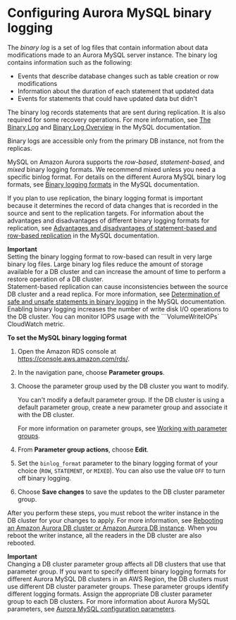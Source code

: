 # Configuring Aurora MySQL binary logging<a name="USER_LogAccess.MySQL.BinaryFormat"></a>

The *binary log* is a set of log files that contain information about data modifications made to an Aurora MySQL server instance\. The binary log contains information such as the following:
+ Events that describe database changes such as table creation or row modifications
+ Information about the duration of each statement that updated data
+ Events for statements that could have updated data but didn't

The binary log records statements that are sent during replication\. It is also required for some recovery operations\. For more information, see [The Binary Log](https://dev.mysql.com/doc/refman/8.0/en/binary-log.html) and [Binary Log Overview](https://dev.mysql.com/doc/internals/en/binary-log-overview.html) in the MySQL documentation\.

Binary logs are accessible only from the primary DB instance, not from the replicas\.

MySQL on Amazon Aurora supports the *row\-based*, *statement\-based*, and *mixed* binary logging formats\. We recommend mixed unless you need a specific binlog format\. For details on the different Aurora MySQL binary log formats, see [Binary logging formats](https://dev.mysql.com/doc/refman/8.0/en/binary-log-formats.html) in the MySQL documentation\.

If you plan to use replication, the binary logging format is important because it determines the record of data changes that is recorded in the source and sent to the replication targets\. For information about the advantages and disadvantages of different binary logging formats for replication, see [Advantages and disadvantages of statement\-based and row\-based replication](https://dev.mysql.com/doc/refman/8.0/en/replication-sbr-rbr.html) in the MySQL documentation\.

**Important**  
Setting the binary logging format to row\-based can result in very large binary log files\. Large binary log files reduce the amount of storage available for a DB cluster and can increase the amount of time to perform a restore operation of a DB cluster\.  
Statement\-based replication can cause inconsistencies between the source DB cluster and a read replica\. For more information, see [ Determination of safe and unsafe statements in binary logging](https://dev.mysql.com/doc/refman/8.0/en/replication-rbr-safe-unsafe.html) in the MySQL documentation\.  
Enabling binary logging increases the number of write disk I/O operations to the DB cluster\. You can monitor IOPS usage with the ```VolumeWriteIOPs` CloudWatch metric\.

**To set the MySQL binary logging format**

1. Open the Amazon RDS console at [https://console\.aws\.amazon\.com/rds/](https://console.aws.amazon.com/rds/)\.

1. In the navigation pane, choose **Parameter groups**\.

1. Choose the parameter group used by the DB cluster you want to modify\.

   You can't modify a default parameter group\. If the DB cluster is using a default parameter group, create a new parameter group and associate it with the DB cluster\.

   For more information on parameter groups, see [Working with parameter groups](USER_WorkingWithParamGroups.md)\.

1. From **Parameter group actions**, choose **Edit**\.

1. Set the `binlog_format` parameter to the binary logging format of your choice \(`ROW`, `STATEMENT`, or `MIXED`\)\. You can also use the value `OFF` to turn off binary logging\.

1. Choose **Save changes** to save the updates to the DB cluster parameter group\.

After you perform these steps, you must reboot the writer instance in the DB cluster for your changes to apply\. For more information, see [Rebooting an Amazon Aurora DB cluster or Amazon Aurora DB instance](USER_RebootCluster.md)\. When you reboot the writer instance, all the readers in the DB cluster are also rebooted\.

**Important**  
Changing a DB cluster parameter group affects all DB clusters that use that parameter group\. If you want to specify different binary logging formats for different Aurora MySQL DB clusters in an AWS Region, the DB clusters must use different DB cluster parameter groups\. These parameter groups identify different logging formats\. Assign the appropriate DB cluster parameter group to each DB clusters\. For more information about Aurora MySQL parameters, see [Aurora MySQL configuration parameters](AuroraMySQL.Reference.ParameterGroups.md)\.